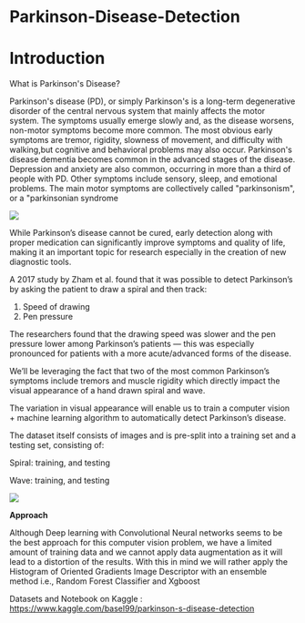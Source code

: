 # Parkinson-Disease-Detection

# **Introduction**

What is Parkinson's Disease?

Parkinson's disease (PD), or simply Parkinson's is a long-term degenerative disorder of the central nervous system that mainly affects the motor system. The symptoms usually emerge slowly and, as the disease worsens, non-motor symptoms become more common. The most obvious early symptoms are tremor, rigidity, slowness of movement, and difficulty with walking,but cognitive and behavioral problems may also occur. Parkinson's disease dementia becomes common in the advanced stages of the disease. Depression and anxiety are also common, occurring in more than a third of people with PD. Other symptoms include sensory, sleep, and emotional problems. The main motor symptoms are collectively called "parkinsonism", or a "parkinsonian syndrome

![](https://camo.githubusercontent.com/be21545deabab1e7257c04182b631f6f34ebae4b/68747470733a2f2f7061726b696e736f6e736e65627261736b612e6f72672f77702d636f6e74656e742f75706c6f6164732f323032302f30332f50442d4d414e2d31303234783532322e706e67)

While Parkinson’s disease cannot be cured, early detection along with proper medication can significantly improve symptoms and quality of life, making it an important topic for research especially in the creation of new diagnostic tools.

A 2017 study by Zham et al. found that it was possible to detect Parkinson’s by asking the patient to draw a spiral and then track:

 1. Speed of drawing
 2. Pen pressure

The researchers found that the drawing speed was slower and the pen pressure lower among Parkinson’s patients — this was especially pronounced for patients with a more acute/advanced forms of the disease.

We’ll be leveraging the fact that two of the most common Parkinson’s symptoms include tremors and muscle rigidity which directly impact the visual appearance of a hand drawn spiral and wave.

The variation in visual appearance will enable us to train a computer vision + machine learning algorithm to automatically detect Parkinson’s disease.



The dataset itself consists of images and is pre-split into a training set and a testing set, consisting of:

Spiral: training, and testing

Wave: training, and testing

![](https://camo.githubusercontent.com/454ee9a31a3b087992584258f97b5b4a77d87dc7/68747470733a2f2f7079696d6167657365617263682e636f6d2f77702d636f6e74656e742f75706c6f6164732f323031392f30342f6465746563745f7061726b696e736f6e735f646174617365742e6a7067)

**Approach**

Although Deep learning with Convolutional Neural networks seems to be the best approach for this computer vision problem, we have a limited amount of training data and we cannot apply data augmentation as it will lead to a distortion of the results. With this in mind we will rather apply the Histogram of Oriented Gradients Image Descriptor with an ensemble method i.e., Random Forest Classifier and Xgboost

Datasets and Notebook on Kaggle : https://www.kaggle.com/basel99/parkinson-s-disease-detection
